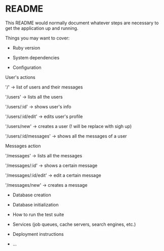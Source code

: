 # README

This README would normally document whatever steps are necessary to get the
application up and running.

Things you may want to cover:

* Ruby version

* System dependencies

* Configuration

User's actions

'/' -> list of users and their messages

'/users' -> lists all the users

'/users/:id' -> shows user's info

'/users/:id/edit' -> edits user's profile

'/users/new' -> creates a user (! will be replace with sigh up)

'/users/:id/messages' -> shows all the messages of a user 


Messages action

'/messages' -> lists all the messages

'/messages/:id' -> shows a certain message

'/messages/:id/edit' -> edit a certain message

'/messages/new' -> creates a message

* Database creation

* Database initialization

* How to run the test suite

* Services (job queues, cache servers, search engines, etc.)

* Deployment instructions

* ...
